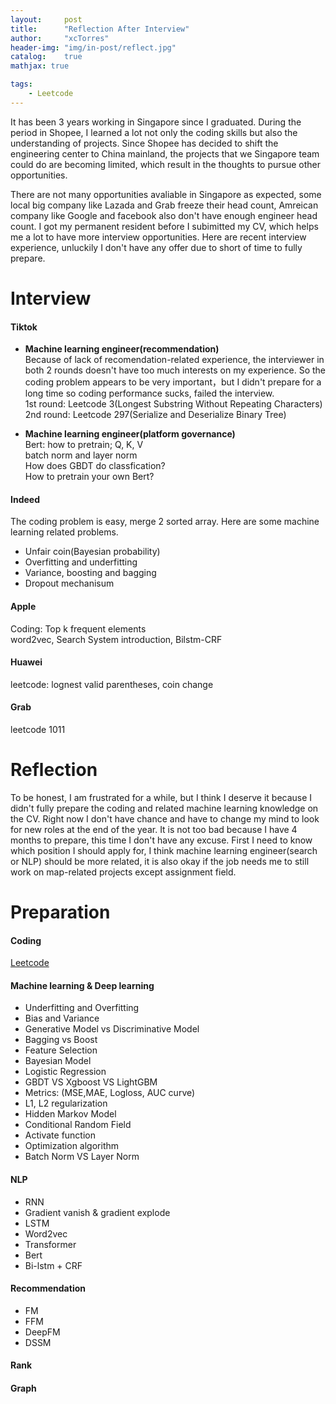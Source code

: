 ```yaml
---
layout:     post
title:      "Reflection After Interview"
author:     "xcTorres"
header-img: "img/in-post/reflect.jpg"
catalog:    true
mathjax: true

tags:
    - Leetcode
---  
```


It has been 3 years working in Singapore since I graduated. During the period in Shopee, I learned a lot not only the coding skills but also the understanding of projects. Since Shopee has decided to shift the engineering center to China mainland, the projects that we Singapore team could do are becoming limited, which result in the thoughts to pursue other opportunities.  

There are not many opportunities avaliable in Singapore as expected, some local big company like Lazada and Grab freeze their head count, Amreican company like Google and facebook also don't have enough engineer head count. I got my permanent resident before I subimitted my CV, which helps me a lot to have more interview opportunities. Here are recent interview experience, unluckily I don't have any offer due to short of time to fully prepare.

# Interview  
#### Tiktok  
- **Machine learning engineer(recommendation)**  
Because of lack of recomendation-related experience, the interviewer in both 2 rounds doesn't have too much interests on my experience. So the coding problem appears to be very important，but I didn't prepare for a long time so coding performance sucks, failed the interview.  
  1st round: Leetcode 3(Longest Substring Without Repeating Characters)  
  2nd round: Leetcode 297(Serialize and Deserialize Binary Tree)

- **Machine learning engineer(platform governance)**  
Bert: how to pretrain; Q, K, V  
batch norm and layer norm  
How does GBDT do classfication?  
How to pretrain your own Bert?

#### Indeed  
The coding problem is easy, merge 2 sorted array. Here are some machine learning related problems.  

- Unfair coin(Bayesian probability)  
- Overfitting and underfitting  
- Variance, boosting and bagging  
- Dropout mechanisum


#### Apple
Coding: Top k frequent elements  
word2vec, Search System introduction, Bilstm-CRF


#### Huawei
leetcode: lognest valid parentheses, coin change  


#### Grab  
leetcode 1011

# Reflection  
To be honest, I am frustrated for a while, but I think I deserve it because I didn't fully prepare the coding and related machine learning knowledge on the CV. Right now I don't have chance and have to change my mind to look for new roles at the end of the year. It is not too bad because I have 4 months to prepare, this time I don't have any excuse. First I need to know which position I should apply for, I think machine learning engineer(search or NLP) should be more related, it is also okay if the job needs me to still work on map-related projects except assignment field.


# Preparation

#### Coding
[Leetcode](https://docs.google.com/spreadsheets/d/1l7Gvrubuscs0iwDPov053wGWV_uNg0yK_991JDeNIH0/edit#gid=2023823697)

#### Machine learning & Deep learning
- Underfitting and Overfitting  
- Bias and Variance  
- Generative Model vs Discriminative Model
- Bagging vs Boost  
- Feature Selection  
- Bayesian Model  
- Logistic Regression  
- GBDT VS Xgboost VS LightGBM  
- Metrics: (MSE,MAE, Logloss, AUC curve)  
- L1, L2 regularization  
- Hidden Markov Model  
- Conditional Random Field  
- Activate function
- Optimization algorithm  
- Batch Norm VS Layer Norm


#### NLP  
- RNN  
- Gradient vanish & gradient explode
- LSTM  
- Word2vec  
- Transformer  
- Bert  
- Bi-lstm + CRF

#### Recommendation  
- FM  
- FFM
- DeepFM  
- DSSM


#### Rank


#### Graph